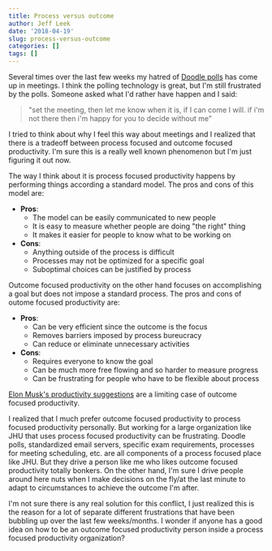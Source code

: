 ```yaml
---
title: Process versus outcome
author: Jeff Leek
date: '2018-04-19'
slug: process-versus-outcome
categories: []
tags: []
---
```


Several times over the last few weeks my hatred of [Doodle polls](https://doodle.com/) has come up in meetings. I think the polling technology is great, but I'm still frustrated by the polls. Someone asked what I'd rather have happen and I said:

> "set the meeting, then let me know when it is, if I can come I will. if i'm not there then i'm happy for you to decide without me"

I tried to think about why I feel this way about meetings and I realized that there is a tradeoff between process focused and outcome focused productivity. I'm sure this is a really well known phenomenon but I'm just figuring it out now.

The way I think about it is process focused productivity happens by performing things according a standard model. The pros and cons of this model are:

- __Pros__: 
  - The model can be easily communicated to new people
  - It is easy to measure whether people are doing "the right" thing
  - It makes it easier for people to know what to be working on
- __Cons__:
  - Anything outside of the process is difficult
  - Processes may not be optimized for a specific goal
  - Suboptimal choices can be justified by process

Outcome focused productivity on the other hand focuses on accomplishing a goal but does not impose a standard process. The pros and cons of outome focused productivity are: 

- __Pros__: 
  - Can be very efficient since the outcome is the focus
  - Removes barriers imposed by process bureucracy
  - Can reduce or eliminate unnecessary activities
- __Cons__: 
  - Requires everyone to know the goal 
  - Can be much more free flowing and so harder to measure progress
  - Can be frustrating for people who have to be flexible about process

[Elon Musk's productivity suggestions](https://www.cnbc.com/2018/04/18/elon-musks-productivity-rules-according-to-tesla-email.html) are a limiting case of outcome focused productivity. 

I realized that I much prefer outcome focused productivity to process focused productivity personally. But working for a large organization like JHU that uses process focused productivity can be frustrating. Doodle polls, standardized email servers, specific exam requirements, processes for meeting scheduling, etc. are all components of a process focused place like JHU. But they drive a person like me who likes outcome focused productivity totally bonkers. On the other hand, I'm sure I drive people around here nuts when I make decisions on the fly/at the last minute to adapt to circumstances to achieve the outcome I'm after. 

I'm not sure there is any real solution for this conflict, I just realized this is the reason for a lot of separate different frustrations that have been bubbling up over the last few weeks/months. I wonder if anyone has a good idea on how to be an outcome focused productivity person inside a process focused productivity organization? 


